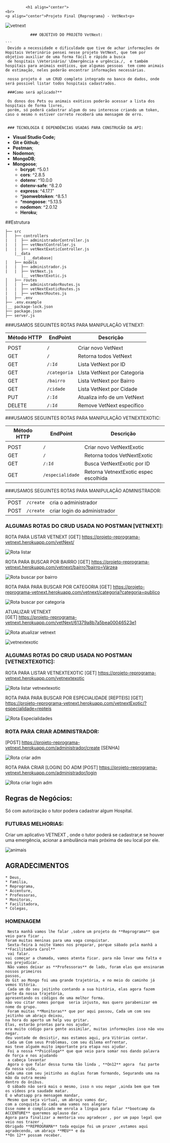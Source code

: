              <h1 align="center">
    <br>
    <p align="center">Projeto Final {Reprograma} - VetNext<p>
</h1>



![vetnext ](./imagens/logovetnext.png)


               ### OBJETIVO DO PROJETO VetNext:

    ```
     Devido a necessidade e dificuldade que tive de achar informações de Hopitais Veterinário pensei nesse projeto VetNext, que tem por objetivo auxiliar de uma forma fácil e rápido a busca 
     de hospitais \Veterinário/ \Emergência e urgência./,  e também hospitais para animais exóticos, que algumas pessoas  tem como animais de estimação, neles poderão encontrar informações necessárias.

     nosso projeto é  um CRUD completo integrado no banco de dados, onde será possivel listar todos hospitais cadastrados.

     ###Como será aplicado?**
     
     Os donos dos Pets ou animais exóticos poderão acessar a lista dos hospitais de forma livres, 
     porém, só poderá cadastrar algum do seu interesse criando um token, caso o mesmo n estiver correto receberá uma mensagem de erro. 
    
     
     ### TECNOLOGIA E DEPENDÊNCIAS USADAS PARA CONSTRUCÃO DA API:


* **Visual Studio Code;**
* **Git e Github**;
* **Postman**;
* **Nodemon**;
* **MongoDB**;
* **Mongoose**;
   * **bcrypt**: ^5.0.1
    * **cors**: ^2.8.5
    * **dotenv**: ^10.0.0
   * **dotenv-safe**: ^8.2.0
   * **express**: ^4.17.1"
    * ***jsonwebtoken**: ^8.5.1
    * ***mongoose**: ^5.13.5
    * **nodemon**: ^2.0.12
    * **Heroku**;
    
                
##Estrutura
```
├── src
│   ├── controllers
|   |  ├── administradorController.js
|   |  ├── vetNextController.js
|   |  ├── vetNextExoticController.js
    |__data
        | __database|
│   ├── models
|   |  ├── administrador.js
|   |  ├── VetNext.js
       |__ vetNextExotic.js
│   ├── routes 
│   |  ├── administradorRoutes.js
|   |  ├── vetNextExoticRoutes.js
|   |  ├── vetNextRoutes.js 
|   ├── .env
├── .env.example
|__ package-lock.json
├── package.json
├── server.js
```

###USAMOS SEGUINTES ROTAS PARA MANIPULAÇÃO VETNEXT:


 |Método HTTP  |      EndPoint        |    Descrição                    |
 |-------------|----------------------|---------------------------------|
 |             |                      |                                 |
 | POST        |        `/`           |    Criar novo VetNext           |
 | GET         |         `/`          |    Retorna todos VetNext        |
 | GET         |        `/:Id`        |    Lista VetNext por ID         |
 | GET         |       `/categoria`   |    LIsta VetNext por Categoria  |
 | GET         |        `/bairro`     |    Lista VetNext por Bairro     |
 | GET         |        `/cidade`     |    Lista VetNext por Cidade     |
 | PUT         |        `/:Id`        |    Atualiza info de um VetNext  |
 | DELETE      |        `/:Id`        |    Remove VetNext específico    |


###USAMOS SEGUINTES ROTAS PARA MANIPULAÇÃO VETNEXTEXOTIC:


|  Método HTTP    |   EndPoint          |    Descrição                           |
|-----------------|---------------------|----------------------------------------|               
|                 |                     |                                        |
|  POST           |     `/`             |  Criar novo VetNextExotic              |
|  GET            |     `/`             |  Retorna todos VetNextExotic           |
|  GET            |     `/:Id`          |  Busca VetNextExotic por ID            |
|  GET            |     `/especialidade`|  Retorna VetnextExotic espec escolhida |
                 


  ###USAMOS SEGUINTES ROTAS PARA MANIPULAÇÃO ADMINISTRADOR:

|                 |                        |                                 |
|-----------------|------------------------|---------------------------------|
|POST             |     `/create`          |cria o administrador             |
|POST             |     `/create`          |criar login do administrador     |



### ALGUMAS ROTAS DO CRUD USADA NO POSTMAN [VETNEXT]:

ROTA PARA LISTAR VETNEXT
[GET] https://projeto-reprograma-vetnext.herokuapp.com/vetNext/

![Rota listar](./imagens/listar_vetnext.png)

ROTA PARA BUSCAR POR BAIRRO
[GET] https://projeto-reprograma-vetnext.herokuapp.com/vetnext/bairro?bairro=Várzea

![Rota buscar por bairro ](./imagens/buscar_bairro.png)

ROTA PARA PARA BUSCAR POR CATEGORIA 
[GET] https://projeto-reprograma-vetnext.herokuapp.com/vetnext/categoria?categoria=publico

![Rota buscar por categoria ](./imagens/buscar_categoria.png)

ATUALIZAR VETNEXT  
[GET] https://projeto-reprograma-vetnext.herokuapp.com/vetNext/61379a8b7a5bea00046523e1

![Rota atualizar  vetnext](./imagens/atualizar_vetnext.png)


![ vetnextexotic ](./imagens/vetnextexotic.png)



### ALGUMAS ROTAS DO CRUD USADA NO POSTMAN [VETNEXTEXOTIC]:


ROTA PARA LISTAR VETNEXTEXOTIC
[GET] https://projeto-reprograma-vetnext.herokuapp.com/vetnextexotic

![Rota listar vetnextexotic ](./imagens/listar_vetnextexotic.png)


ROTA PARA PARA BUSCAR POR ESPECIALIDADE [REPTEIS]
[GET] https://projeto-reprograma-vetnext.herokuapp.com/vetnextExotic/?especialidade=repteis

![Rota Especialidades](./imagens/rota_especialidade.png)



### ROTA PARA CRIAR ADMINISTRADOR:

[POST] https://projeto-reprograma-vetnext.herokuapp.com/administrador/create [SENHA]

![Rota criar adm](./imagens/criar_ADM.png)

 ROTA PARA CRIAR [LOGIN] DO ADM
[POST] https://projeto-reprograma-vetnext.herokuapp.com/administrador/login

![Rota criar login adm](./imagens/criar_login.png)

## Regras de Negócios:

Só com autorização o tutor podera cadastrar algum Hospital.


### FUTURAS MELHORIAS:

Criar um aplicativo VETNEXT , onde o tutor poderá se cadastrar,e se houver uma emergência, acionar
a ambulância mais próxima de seu local por ele.


![ animais ](./imagens/animais.png)


## AGRADECIMENTOS
```
* Deus,
* Familia,
* Reprograma,
* Accenture,
* Professoras,
* Monitoras,
* Facilitadora,
* Colegas,
```

### HOMENAGEM


```
 Nesta manhã vamos lhe falar ,sobre um projeto do **Reprograma** que veio para ficar ,
foram muitas meninas para uma vaga conquistar.
 Sexta-feira à noite Vamos nos preparar, porque sábado pela manhã a **Facilitadora Carol**
 vai falar.
vai começar a chamada, vamos atenta ficar. para não levar uma falta e nos prejudicar.
 Não vamos deixar as **Professoras** de lado, foram elas que ensinaram nossos primeiros 
passos,
do Git ao Mongo foi uma grande trajetória, e no meio do caminho já  vemos Vitória.
 Cada um do seu jeitinho contando a sua história, elas agora fazem parte da nossa trajetória,
apresentando os códigos de uma melhor forma.
não vou citar nomes porque  seria injusto, mas quero parabenizar em nome do grupo. 
 Foram muitas **Monitoras** que por aqui passou, Cada um com seu jeitinho um abraço deixou,
na hora do aperto um help vou gritar. 
Elas, estarão prontas para nos ajudar,
era muito código para gente assimilar, muitas informações isso não vou negar.
deu vontade de desistir, mas estamos aqui, pra Vitórias contar.
 Cada um Com seus Problemas, com seu dilema enfrentar,
mas teve alguém muito importante pra etapa nos ajudar.
 Foi a nossa **Psicóloga** que que veio para somar nos dando palavra de força e nos ajudando 
 a cabeça levantar
 Agora o que falar dessa turma tão linda , **On12** agora  faz parte da nossa vida,
Cada uma com seu jeitinho as duplas foram formando, Segurando uma na mão da outra mesmo 
dentro do ônibus.
 O sábado não será mais o mesmo, isso n vou negar ,ainda bem que tem os vídeos pra saudade matar.
E o whatsapp pra mensagem mandar,
 Mesmo que seja virtual, um abraço vamos dar, 
com a conquista de cada uma vamos nos alegrar
Esse nome é complicado me enrola a língua para falar **bootcamp da ACCENTURE** queremos aplauso dar.
Agora para finalizar a mentoria vou agradecer , por um papo legal que veio nos trazer ,
Obrigado **REPROGRAMA** toda equipe foi um prazer ,estamos aqui agradecendo, um abraço **MEU** e da 
**On 12** possam receber.
```



  
